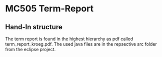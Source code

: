# MC505 Term-Report

## Hand-In structure
The term report is found in the highest hierarchy as pdf called term_report_kroeg.pdf.
The used java files are in the repsective src folder from the eclipse project.

